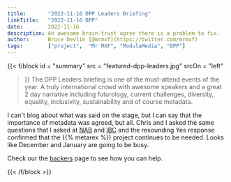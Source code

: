 ```yaml
---
title:       "2022-11-16 DPP Leaders Briefing"
linkTitle:   "2022-11-16 DPP"
date:        2022-11-16
description: An awesome brain-trust agree there is a problem to fix.
author:      Bruce Devlin [@mrmxf](https://twitter.com/mrmxf)
tags:        ["project",  "Mr MXF", "ModulaMedia", "DPP"]
---
```


{{< f/block
  id    = "summary"
  src   = "featured-dpp-leaders.jpg"
  srcOn = "left"
>}}
The DPP Leaders briefing is one of the must-attend events of the year. A truly
international crowd with awesome speakers and a great 2 day narrative including
futurology, current challenges, diversity, equality, inclusivity, sustainability
and of course metadata.

I can't blog about what was said on the stage, but I can say that the importance
of metadata was agreed, but all. Chris and I asked the same questions that I
asked at [NAB] and [IBC] and the resounding Yes response confirmed that the {{%
metarex %}} project continues to be needed. Looks like December and January are
going to be busy.

Check our the [backers] page to see how you can help.

[NAB]:         /blog/2022/09/18/2022-09-18-ibc/
[IBC]:         /blog/2022/04/23/metarex-at-nab-2022-in-las-vegas/
[backers]:     /backers/

{{< /f/block >}}
